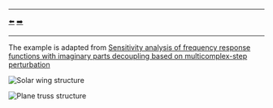 ***
[⬅️](../013/README.md "Previous example")
[➡️](../015/README.md "Next example")
***

The example is adapted from [Sensitivity analysis of frequency response functions with imaginary parts decoupling based on multicomplex-step perturbation](https://doi.org/10.1016/j.apm.2024.115669)

![Solar wing structure](solar_wing.png "Solar wing structure")

![Plane truss structure](planar_truss.png)

